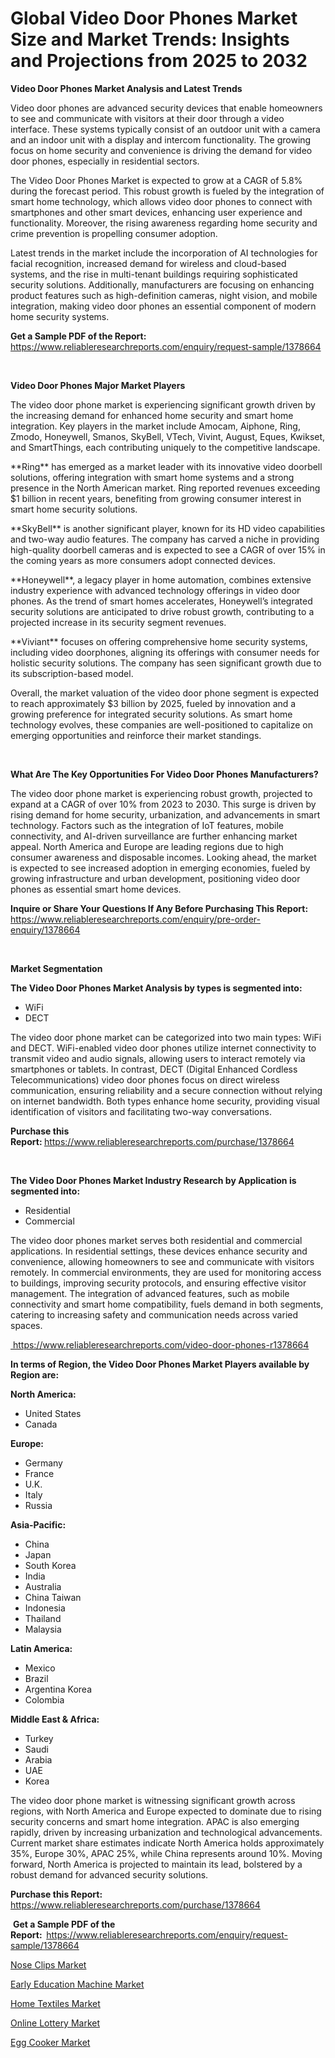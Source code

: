 <p><h1>Global Video Door Phones Market Size and Market Trends: Insights and Projections from 2025 to 2032</h1></p><p><strong>Video Door Phones Market Analysis and Latest Trends</strong></p>
<p><p>Video door phones are advanced security devices that enable homeowners to see and communicate with visitors at their door through a video interface. These systems typically consist of an outdoor unit with a camera and an indoor unit with a display and intercom functionality. The growing focus on home security and convenience is driving the demand for video door phones, especially in residential sectors.</p><p>The Video Door Phones Market is expected to grow at a CAGR of 5.8% during the forecast period. This robust growth is fueled by the integration of smart home technology, which allows video door phones to connect with smartphones and other smart devices, enhancing user experience and functionality. Moreover, the rising awareness regarding home security and crime prevention is propelling consumer adoption.</p><p>Latest trends in the market include the incorporation of AI technologies for facial recognition, increased demand for wireless and cloud-based systems, and the rise in multi-tenant buildings requiring sophisticated security solutions. Additionally, manufacturers are focusing on enhancing product features such as high-definition cameras, night vision, and mobile integration, making video door phones an essential component of modern home security systems.</p></p>
<p><strong>Get a Sample PDF of the Report:&nbsp;</strong> <a href="https://www.reliableresearchreports.com/enquiry/request-sample/1378664?utm_campaign=28&utm_medium=2&utm_source=Github&utm_content=ia&utm_term=05022025&utm_id=video-door-phones">https://www.reliableresearchreports.com/enquiry/request-sample/1378664</a></p>
<p>&nbsp;</p>
<p><strong>Video Door Phones Major Market Players</strong></p>
<p><p>The video door phone market is experiencing significant growth driven by the increasing demand for enhanced home security and smart home integration. Key players in the market include Amocam, Aiphone, Ring, Zmodo, Honeywell, Smanos, SkyBell, VTech, Vivint, August, Eques, Kwikset, and SmartThings, each contributing uniquely to the competitive landscape.</p><p>**Ring** has emerged as a market leader with its innovative video doorbell solutions, offering integration with smart home systems and a strong presence in the North American market. Ring reported revenues exceeding $1 billion in recent years, benefiting from growing consumer interest in smart home security solutions.</p><p>**SkyBell** is another significant player, known for its HD video capabilities and two-way audio features. The company has carved a niche in providing high-quality doorbell cameras and is expected to see a CAGR of over 15% in the coming years as more consumers adopt connected devices.</p><p>**Honeywell**, a legacy player in home automation, combines extensive industry experience with advanced technology offerings in video door phones. As the trend of smart homes accelerates, Honeywell’s integrated security solutions are anticipated to drive robust growth, contributing to a projected increase in its security segment revenues.</p><p>**Viviant** focuses on offering comprehensive home security systems, including video doorphones, aligning its offerings with consumer needs for holistic security solutions. The company has seen significant growth due to its subscription-based model.</p><p>Overall, the market valuation of the video door phone segment is expected to reach approximately $3 billion by 2025, fueled by innovation and a growing preference for integrated security solutions. As smart home technology evolves, these companies are well-positioned to capitalize on emerging opportunities and reinforce their market standings.</p></p>
<p>&nbsp;</p>
<p><strong>What Are The Key Opportunities For Video Door Phones Manufacturers?</strong></p>
<p><p>The video door phone market is experiencing robust growth, projected to expand at a CAGR of over 10% from 2023 to 2030. This surge is driven by rising demand for home security, urbanization, and advancements in smart technology. Factors such as the integration of IoT features, mobile connectivity, and AI-driven surveillance are further enhancing market appeal. North America and Europe are leading regions due to high consumer awareness and disposable incomes. Looking ahead, the market is expected to see increased adoption in emerging economies, fueled by growing infrastructure and urban development, positioning video door phones as essential smart home devices.</p></p>
<p><strong>Inquire or Share Your Questions If Any Before Purchasing This Report:</strong> <a href="https://www.reliableresearchreports.com/enquiry/pre-order-enquiry/1378664?utm_campaign=28&utm_medium=2&utm_source=Github&utm_content=ia&utm_term=05022025&utm_id=video-door-phones">https://www.reliableresearchreports.com/enquiry/pre-order-enquiry/1378664</a></p>
<p>&nbsp;</p>
<p><strong>Market Segmentation</strong></p>
<p><strong>The Video Door Phones Market Analysis by types is segmented into:</strong></p>
<p><ul><li>WiFi</li><li>DECT</li></ul></p>
<p><p>The video door phone market can be categorized into two main types: WiFi and DECT. WiFi-enabled video door phones utilize internet connectivity to transmit video and audio signals, allowing users to interact remotely via smartphones or tablets. In contrast, DECT (Digital Enhanced Cordless Telecommunications) video door phones focus on direct wireless communication, ensuring reliability and a secure connection without relying on internet bandwidth. Both types enhance home security, providing visual identification of visitors and facilitating two-way conversations.</p></p>
<p><strong>Purchase this Report:&nbsp;</strong><a href="https://www.reliableresearchreports.com/purchase/1378664?utm_campaign=28&utm_medium=2&utm_source=Github&utm_content=ia&utm_term=05022025&utm_id=video-door-phones">https://www.reliableresearchreports.com/purchase/1378664</a></p>
<p>&nbsp;</p>
<p><strong>The Video Door Phones Market Industry Research by Application is segmented into:</strong></p>
<p><ul><li>Residential</li><li>Commercial</li></ul></p>
<p><p>The video door phones market serves both residential and commercial applications. In residential settings, these devices enhance security and convenience, allowing homeowners to see and communicate with visitors remotely. In commercial environments, they are used for monitoring access to buildings, improving security protocols, and ensuring effective visitor management. The integration of advanced features, such as mobile connectivity and smart home compatibility, fuels demand in both segments, catering to increasing safety and communication needs across varied spaces.</p></p>
<p><a href="https://www.reliableresearchreports.com/video-door-phones-r1378664?utm_campaign=28&utm_medium=2&utm_source=Github&utm_content=ia&utm_term=05022025&utm_id=video-door-phones">&nbsp;https://www.reliableresearchreports.com/video-door-phones-r1378664</a></p>
<p><strong>In terms of Region, the Video Door Phones Market Players available by Region are:</strong></p>
<p>
    <p> <strong> North America: </strong>
        <ul>
            <li>United States</li>
            <li>Canada</li>
        </ul>
        </p> 
    <p> <strong> Europe: </strong>
        <ul>
            <li>Germany</li>
            <li>France</li>
            <li>U.K.</li>
            <li>Italy</li>
            <li>Russia</li>
        </ul>
        </p> 
    <p> <strong> Asia-Pacific: </strong>
        <ul>
            <li>China</li>
            <li>Japan</li>
            <li>South Korea</li>
            <li>India</li>
            <li>Australia</li>
            <li>China Taiwan</li>
            <li>Indonesia</li>
            <li>Thailand</li>
            <li>Malaysia</li>
        </ul>
        </p> 
    <p> <strong> Latin America: </strong>
        <ul>
            <li>Mexico</li>
            <li>Brazil</li>
            <li>Argentina Korea</li>
            <li>Colombia</li>
        </ul>
        </p> 
    <p> <strong> Middle East & Africa: </strong>
        <ul>
            <li>Turkey</li>
            <li>Saudi</li>
            <li>Arabia</li>
            <li>UAE</li>
            <li>Korea</li>
        </ul>
    </p>
    </p>
<p><p>The video door phone market is witnessing significant growth across regions, with North America and Europe expected to dominate due to rising security concerns and smart home integration. APAC is also emerging rapidly, driven by increasing urbanization and technological advancements. Current market share estimates indicate North America holds approximately 35%, Europe 30%, APAC 25%, while China represents around 10%. Moving forward, North America is projected to maintain its lead, bolstered by a robust demand for advanced security solutions.</p></p>
<p><strong>Purchase this Report: </strong><a href="https://www.reliableresearchreports.com/purchase/1378664?utm_campaign=28&utm_medium=2&utm_source=Github&utm_content=ia&utm_term=05022025&utm_id=video-door-phones">https://www.reliableresearchreports.com/purchase/1378664</a></p>
<p>&nbsp;<strong>Get a Sample PDF of the Report:&nbsp;&nbsp;</strong><a href="https://www.reliableresearchreports.com/enquiry/request-sample/1378664?utm_campaign=28&utm_medium=2&utm_source=Github&utm_content=ia&utm_term=05022025&utm_id=video-door-phones">https://www.reliableresearchreports.com/enquiry/request-sample/1378664</a></p>
<p><strong></strong></p>
<p><p><a href="https://github.com/rileymgdorcas/Market-Research-Report-List-1/blob/main/nose-clips-market.md?utm_campaign=28&utm_medium=2&utm_source=Github&utm_content=ia&utm_term=05022025&utm_id=video-door-phones">Nose Clips Market</a></p><p><a href="https://github.com/letisharempel95/Market-Research-Report-List-1/blob/main/early-education-machine-market.md?utm_campaign=28&utm_medium=2&utm_source=Github&utm_content=ia&utm_term=05022025&utm_id=video-door-phones">Early Education Machine Market</a></p><p><a href="https://github.com/lehumiston1971679/Market-Research-Report-List-1/blob/main/home-textiles-market.md?utm_campaign=28&utm_medium=2&utm_source=Github&utm_content=ia&utm_term=05022025&utm_id=video-door-phones">Home Textiles Market</a></p><p><a href="https://github.com/semiensamuel72378/Market-Research-Report-List-1/blob/main/online-lottery-market.md?utm_campaign=28&utm_medium=2&utm_source=Github&utm_content=ia&utm_term=05022025&utm_id=video-door-phones">Online Lottery Market</a></p><p><a href="https://github.com/locarol73/Market-Research-Report-List-1/blob/main/egg-cooker-market.md?utm_campaign=28&utm_medium=2&utm_source=Github&utm_content=ia&utm_term=05022025&utm_id=video-door-phones">Egg Cooker Market</a></p></p>